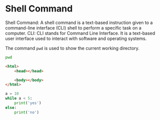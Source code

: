 # Shell Command
Shell Command: A shell command is a text-based instruction given to a command-line interface (CLI) shell to perform a specific task on a computer.
CLI: CLI stands for Command Line Interface. It is a text-based user interface used to interact with software and operating systems.

The command `pwd` is used to show the current working directory.
```sh
pwd
```

```html
<html>
    <head></head>

    <body></body>
</html>

```

```python
a = 10
while a < 5:
    print('yes')
else:
    print('no')
```

